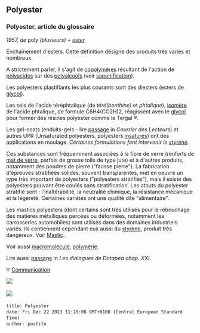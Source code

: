 ## Polyester
### Polyester, article du glossaire
 _1957, de_ poly _(plusieurs) +_ _[ester](ester.html)_

Enchaînement d'esters. Cette définition désigne des produits très variés et nombreux.

A strictement parler, il s'agit de [copolymères](polyester.html#copolymeres) résultant de l'action de [polyacides](polyester.html#polyacide) sur des [polyalcools](polyalcoolpolyol.html) (voir [saponification](saponification.html)).

Les polyesters plastifiants les plus courants sont des diesters (esters de [glycol](glycol.html)).

Les sels de l'acide téréphtalique (de _téré(benthine)_ et _phtalique_), [isomère](isomerie.html) de l'acide phtalique, de formule C6H4(CO2H)2, réagissent avec le [glycol](glycol.html) pour former des résines polyester comme le Tergal ®.

Les gel-coats (enduits-gels - lire [passage](courrierdeslecteurs2009c050.html#faussepierre) in _Courrier des Lecteurs_) et autres UPR (Unsaturated polyesters, polyesters [insaturés](saturation.html)) ont des applications en moulage. _Certaines formulations font intervenir le [styrène](styrene.html)._

Ces substances sont fréquemment associées à la fibre de verre (renforts de [mat de verre](matdeverre.html), parfois de grosse toile de type jute) et à d'autres produits, notamment des poudres de pierre ("fausse pierre"). La fabrication d'épreuves stratifiées solides, souvent transparentes, met en oeuvre un type très important de polyesters ("polyesters stratifiés"), mais il existe des polyesters pouvant être coulés sans stratification. Les atouts du polyester stratifié sont : l'inaltérabilité, la neutralité chimique, la résistance mécanique et la légèreté. Certaines variétés ont une qualité dite "alimentaire".

Les mastics polyesters (dont certains sont très utilisés pour le rebouchage des matières métalliques percées ou déformées, notamment les carrosseries automobiles) sont utilisés dans des domaines industriels variés. Ils contiennent cependant eux aussi du [styrène](styrene.html), produit très dangereux. Voir [Mastic](mastic.html).

Voir aussi [macromolécule](polyester.html#macromolecule), [polymérie](polyester.html#polymerie).

Lire aussi [passage](chap21resines.html#polyester) in _Les dialogues de Dotapea chap. XXI_.



![](images/flechebas.gif) [Communication](http://www.artrealite.com/annonceurs.htm) 

[![](https://cbonvin.fr/sites/regie.artrealite.com/visuels/campagne1.png)](index-2.html#20131014)

![](https://cbonvin.fr/sites/regie.artrealite.com/visuels/campagne2.png)
```
title: Polyester
date: Fri Dec 22 2023 11:28:08 GMT+0100 (Central European Standard Time)
author: postite
```
